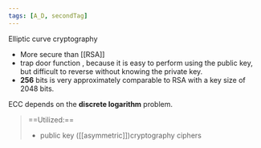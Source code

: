 ```yaml
---
tags: [A_D, secondTag]
---
```

Elliptic curve cryptography
- More secure than [[RSA]]
- trap door function , because it is easy to perform using the public key, but difficult to reverse without knowing the private key.
- **256** bits is very approximately comparable to RSA with a key size of 2048 bits. 

ECC depends on the **discrete logarithm** problem.
> ==Utilized:== 
> - public key ([[asymmetric]])cryptography ciphers